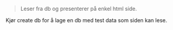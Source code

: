 >Leser fra db og presenterer på enkel html side.

Kjør create db for å lage en db med test data som siden kan lese. 